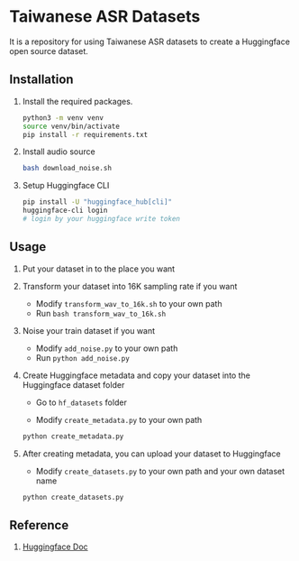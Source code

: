 # Taiwanese ASR Datasets

It is a repository for using Taiwanese ASR datasets to create a Huggingface open source dataset.

## Installation

1. Install the required packages.

    ```bash
    python3 -m venv venv
    source venv/bin/activate
    pip install -r requirements.txt
    ```

2. Install audio source

    ```bash
    bash download_noise.sh
    ```

3. Setup Huggingface CLI

    ```bash
    pip install -U "huggingface_hub[cli]"
    huggingface-cli login
    # login by your huggingface write token
    ```

## Usage

1. Put your dataset in to the place you want

2. Transform your dataset into 16K sampling rate if you want

    - Modify `transform_wav_to_16k.sh` to your own path
    - Run `bash transform_wav_to_16k.sh`

3. Noise your train dataset if you want
    
    - Modify `add_noise.py` to your own path
    - Run `python add_noise.py`

4. Create Huggingface metadata and copy your dataset into the Huggingface dataset folder

    - Go to `hf_datasets` folder

    - Modify `create_metadata.py` to your own path

    ```bash
    python create_metadata.py
    ```

5. After creating metadata, you can upload your dataset to Huggingface

    - Modify `create_datasets.py` to your own path and your own dataset name

    ```bash
    python create_datasets.py
    ```

## Reference

1. [Huggingface Doc](https://huggingface.co/docs/datasets/audio_dataset)